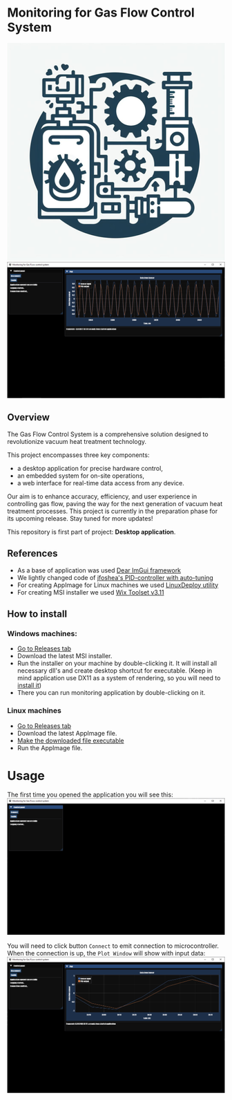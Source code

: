 # Monitoring for Gas Flow Control System
![Logo](resources/GasFlowControlIcon_png.png)
![The appearance of the application](resources/img.png)

## Overview

The Gas Flow Control System is a comprehensive solution
designed to revolutionize vacuum heat treatment technology.

This project encompasses three key components:
* a desktop application for precise hardware control,
* an embedded system for on-site operations,
* a web interface for real-time data access from any device. 

Our aim is to enhance accuracy, efficiency, and user experience 
in controlling gas flow, paving the way for the next generation
of vacuum heat treatment processes. 
This project is currently in the preparation phase for its 
upcoming release. Stay tuned for more updates!

This repository is first part of project: **Desktop application**.     

## References
* As a base of application was used [Dear ImGui framework](https://github.com/ocornut/imgui) 
* We lightly changed code of [jfoshea's PID-controller with auto-tuning](https://github.com/jfoshea/PID-Controller)
* For creating AppImage for Linux machines we used [LinuxDeploy utility](https://github.com/linuxdeploy/linuxdeploy)
* For creating MSI installer we used [Wix Toolset v3.11](https://github.com/wixtoolset/wix3)

## How to install

### Windows machines:
- [Go to Releases tab](https://github.com/OlegSirenko/Monitoring_GasFlowControll/releases)
- Download the latest MSI installer. 
- Run the installer on your machine by double-clicking it. It will install all necessary dll's and create desktop shortcut for executable. (Keep in mind application use DX11 as a system of rendering, so you will need to [install it](https://support.microsoft.com/en-au/topic/how-to-install-the-latest-version-of-directx-d1f5ffa5-dae2-246c-91b1-ee1e973ed8c2))
- There you can run monitoring application by double-clicking on it.

### Linux machines
- [Go to Releases tab](https://github.com/OlegSirenko/Monitoring_GasFlowControll/releases)
- Download the latest AppImage file.
- [Make the downloaded file executable](https://docs.appimage.org/introduction/quickstart.html)
- Run the AppImage file.

# Usage
The first time you opened the application you will see this:
![first start](resources/firstStart.png)
 
You will need to click button ``Connect`` to emit connection to microcontroller.
When the connection is up, the ``Plot Window`` will show with input data:
![Plot Window](resources/PlotWindow.png)